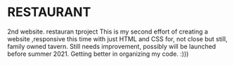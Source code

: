 # RESTAURANT
2nd website. restauran tproject
This is my second effort of creating a website ,responsive this time with just HTML and CSS for, not close but still, family owned tavern. Still needs improvement, possibly will be launched before summer 2021. Getting better in organizing my code. :)))
